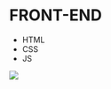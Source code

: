 # FRONT-END 
 - HTML 
 - CSS 
 - JS

![](https://user-images.githubusercontent.com/55337757/110645315-a054ff80-8194-11eb-9781-890bbbf53eca.png)
